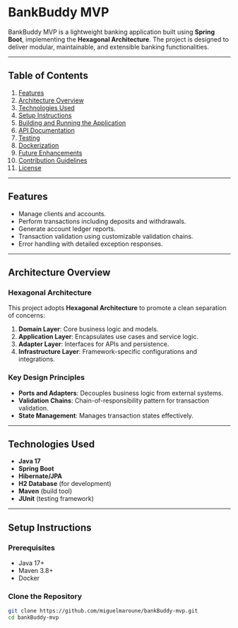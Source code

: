 # BankBuddy MVP

BankBuddy MVP is a lightweight banking application built using **Spring Boot**, implementing the **Hexagonal Architecture**. The project is designed to deliver modular, maintainable, and extensible banking functionalities.

---

## Table of Contents

1. [Features](#features)
2. [Architecture Overview](#architecture-overview)
3. [Technologies Used](#technologies-used)
4. [Setup Instructions](#setup-instructions)
5. [Building and Running the Application](#building-and-running-the-application)
6. [API Documentation](#api-documentation)
7. [Testing](#testing)
8. [Dockerization](#dockerization)
9. [Future Enhancements](#future-enhancements)
10. [Contribution Guidelines](#contribution-guidelines)
11. [License](#license)

---

## Features

- Manage clients and accounts.
- Perform transactions including deposits and withdrawals.
- Generate account ledger reports.
- Transaction validation using customizable validation chains.
- Error handling with detailed exception responses.

---

## Architecture Overview

### Hexagonal Architecture
This project adopts **Hexagonal Architecture** to promote a clean separation of concerns:

1. **Domain Layer**: Core business logic and models.
2. **Application Layer**: Encapsulates use cases and service logic.
3. **Adapter Layer**: Interfaces for APIs and persistence.
4. **Infrastructure Layer**: Framework-specific configurations and integrations.

### Key Design Principles
- **Ports and Adapters**: Decouples business logic from external systems.
- **Validation Chains**: Chain-of-responsibility pattern for transaction validation.
- **State Management**: Manages transaction states effectively.

---

## Technologies Used

- **Java 17**
- **Spring Boot**
- **Hibernate/JPA**
- **H2 Database** (for development)
- **Maven** (build tool)
- **JUnit** (testing framework)

---

## Setup Instructions

### Prerequisites
- Java 17+
- Maven 3.8+
- Docker

### Clone the Repository
```bash
git clone https://github.com/miguelmaroune/bankBuddy-mvp.git
cd bankBuddy-mvp
